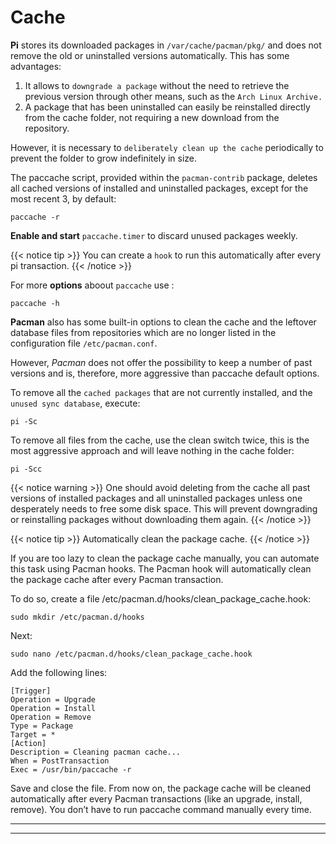 # Cache
**Pi** stores its downloaded packages in `/var/cache/pacman/pkg/` and does not remove the old or uninstalled versions automatically. This has some advantages:

1. It allows to `downgrade a package` without the need to retrieve the previous version through other means, such as the `Arch Linux Archive.`
2. A package that has been uninstalled can easily be reinstalled directly from the cache folder, not requiring a new download from the repository.

However, it is necessary to `deliberately clean up the cache` periodically to prevent the folder to grow indefinitely in size.

The paccache script, provided within the `pacman-contrib` package, deletes all cached versions of installed and uninstalled packages, except for the most recent 3, by default:
```
paccache -r
```
**Enable and start** `paccache.timer` to discard unused packages weekly.

{{< notice tip >}}
You can create a `hook` to run this automatically after every pi transaction.
{{< /notice >}}

For more **options** aboout `paccache` use :
```
paccache -h
```
**Pacman** also has some built-in options to clean the cache and the leftover database files from repositories which are no longer listed in the configuration file `/etc/pacman.conf`. 

However, *Pacman* does not offer the possibility to keep a number of past versions and is, therefore, more aggressive than paccache default options.

To remove all the `cached packages` that are not currently installed, and the `unused sync database`, execute:
```
pi -Sc
```

To remove all files from the cache, use the clean switch twice, this is the most aggressive approach and will leave nothing in the cache folder:
```
pi -Scc
```

{{< notice warning >}}
One should avoid deleting from the cache all past versions of installed packages and all uninstalled packages unless one desperately needs to free some disk space. This will prevent downgrading or reinstalling packages without downloading them again.
{{< /notice >}}

{{< notice tip >}}
Automatically clean the package cache.
{{< /notice >}}


If you are too lazy to clean the package cache manually, you can automate this task using Pacman hooks. The Pacman hook will automatically clean the package cache after every Pacman transaction.


To do so, create a file /etc/pacman.d/hooks/clean_package_cache.hook:
```
sudo mkdir /etc/pacman.d/hooks
```
Next:
```
sudo nano /etc/pacman.d/hooks/clean_package_cache.hook
```
Add the following lines:
```
[Trigger]
Operation = Upgrade
Operation = Install
Operation = Remove
Type = Package
Target = *
[Action]
Description = Cleaning pacman cache...
When = PostTransaction
Exec = /usr/bin/paccache -r
```
Save and close the file. From now on, the package cache will be cleaned automatically after every Pacman transactions (like an upgrade, install, remove). You don’t have to run paccache command manually every time.

----
----
